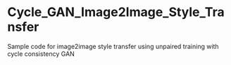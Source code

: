 # Cycle_GAN_Image2Image_Style_Transfer
Sample code for image2image style transfer using unpaired training with cycle consistency GAN
